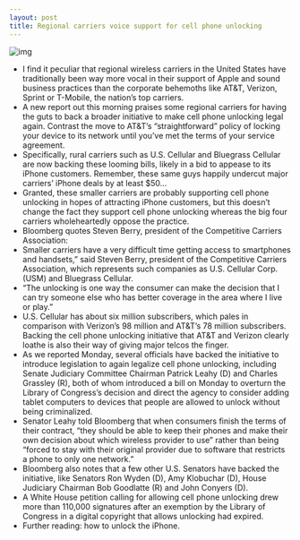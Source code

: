 ```yaml
---
layout: post
title: Regional carriers voice support for cell phone unlocking
---
```

![img](http://media.idownloadblog.com/wp-content/uploads/2009/07/Unlocked-iPhone-4S.jpg)
* I find it peculiar that regional wireless carriers in the United States have traditionally been way more vocal in their support of Apple and sound business practices than the corporate behemoths like AT&T, Verizon, Sprint or T-Mobile, the nation’s top carriers.
* A new report out this morning praises some regional carriers for having the guts to back a broader initiative to make cell phone unlocking legal again. Contrast the move to AT&T’s “straightforward” policy of locking your device to its network until you’ve met the terms of your service agreement.
* Specifically, rural carriers such as U.S. Cellular and Bluegrass Cellular are now backing these looming bills, likely in a bid to appease to its iPhone customers. Remember, these same guys happily undercut major carriers’ iPhone deals by at least $50…
* Granted, these smaller carriers are probably supporting cell phone unlocking in hopes of attracting iPhone customers, but this doesn’t change the fact they support cell phone unlocking whereas the big four carriers wholeheartedly oppose the practice.
* Bloomberg quotes Steven Berry, president of the Competitive Carriers Association:
* Smaller carriers have a very difficult time getting access to smartphones and handsets,” said Steven Berry, president of the Competitive Carriers Association, which represents such companies as U.S. Cellular Corp. (USM) and Bluegrass Cellular.
* “The unlocking is one way the consumer can make the decision that I can try someone else who has better coverage in the area where I live or play.”
* U.S. Cellular has about six million subscribers, which pales in comparison with Verizon’s 98 million and AT&T’s 78 million subscribers. Backing the cell phone unlocking initiative that AT&T and Verizon clearly loathe is also their way of giving major telcos the finger.
* As we reported Monday, several officials have backed the initiative to introduce legislation to again legalize cell phone unlocking, including Senate Judiciary Committee Chairman Patrick Leahy (D) and Charles Grassley (R), both of whom introduced a bill on Monday to overturn the Library of Congress’s decision and direct the agency to consider adding tablet computers to devices that people are allowed to unlock without being criminalized.
* Senator Leahy told Bloomberg that when consumers finish the terms of their contract, “they should be able to keep their phones and make their own decision about which wireless provider to use” rather than being “forced to stay with their original provider due to software that restricts a phone to only one network.”
* Bloomberg also notes that a few other U.S. Senators have backed the initiative, like Senators Ron Wyden (D), Amy Klobuchar (D), House Judiciary Chairman Bob Goodlatte (R) and John Conyers (D).
* A White House petition calling for allowing cell phone unlocking drew more than 110,000 signatures after an exemption by the Library of Congress in a digital copyright that allows unlocking had expired.
* Further reading: how to unlock the iPhone.

